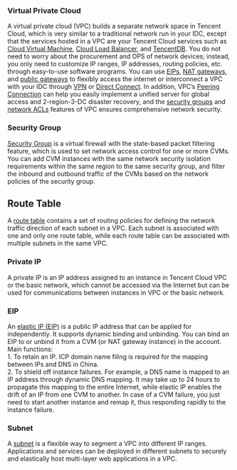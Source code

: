 ### Virtual Private Cloud
A virtual private cloud (VPC) builds a separate network space in Tencent Cloud, which is very similar to a traditional network run in your IDC, except that the services hosted in a VPC are your Tencent Cloud services such as <a href="https://cloud.tencent.com/doc/product/213/495" target="_blank">Cloud Virtual Machine</a>, <a href="https://cloud.tencent.com/doc/product/214/524" target="_blank">Cloud Load Balancer</a>, and <a href="https://cloud.tencent.com/document/product/236" target="_blank">TencentDB</a>. You do not need to worry about the procurement and OPS of network devices; instead, you only need to customize IP ranges, IP addresses, routing policies, etc. through easy-to-use software programs. You can use <a href="https://intl.cloud.tencent.com/document/product/213/5733" target="_blank">EIPs</a>, <a href="https://intl.cloud.tencent.com/doc/product/215/4975" target="_blank">NAT gateways</a>, and <a href="https://intl.cloud.tencent.com/doc/product/215/4972" target="_blank">public gateways</a> to flexibly access the internet or interconnect a VPC with your IDC through <a href="https://intl.cloud.tencent.com/doc/product/215/4956" target="_blank">VPN</a> or <a href="https://cloud.tencent.com/doc/product/215/4976" target="_blank">Direct Connect</a>. In addition, VPC’s <a href="https://cloud.tencent.com/doc/product/215/5000" target="_blank">Peering Connection</a> can help you easily implement a unified server for global access and 2-region-3-DC disaster recovery, and the <a href="https://cloud.tencent.com/doc/product/213/500" target="_blank">security groups</a> and <a href="https://cloud.tencent.com/doc/product/215/5132" target="_blank">network ACLs</a> features of VPC ensures comprehensive network security.
### Security Group
<a href="https://cloud.tencent.com/doc/product/213/500" target="_blank">Security Group</a> is a virtual firewall with the state-based packet filtering feature, which is used to set network access control for one or more CVMs. You can add CVM instances with the same network security isolation requirements within the same region to the same security group, and filter the inbound and outbound traffic of the CVMs based on the network policies of the security group.
## Route Table
A <a href="https://intl.cloud.tencent.com/doc/product/215/4954" target="_blank">route table</a> contains a set of routing policies for defining the network traffic direction of each subnet in a VPC. Each subnet is associated with one and only one route table, while each route table can be associated with multiple subnets in the same VPC.
### Private IP
A private IP is an IP address assigned to an instance in Tencent Cloud VPC or the basic network, which cannot be accessed via the Internet but can be used for communications between instances in VPC or the basic network. 
### EIP
An <a href="https://cloud.tencent.com/doc/product/213/1941" target="_blank">elastic IP (EIP)</a> is a public IP address that can be applied for independently. It supports dynamic binding and unbinding. You can bind an EIP to or unbind it from a CVM (or NAT gateway instance) in the account. Main functions:</br>1. To retain an IP. ICP domain name filing is required for the mapping between IPs and DNS in China.</br>2. To shield off instance failures. For example, a DNS name is mapped to an IP address through dynamic DNS mapping. It may take up to 24 hours to propagate this mapping to the entire Internet, while elastic IP enables the drift of an IP from one CVM to another. In case of a CVM failure, you just need to start another instance and remap it, thus responding rapidly to the instance failure.
### Subnet
A <a href="https://cloud.tencent.com/doc/product/215/4927" target="_blank">subnet</a> is a flexible way to segment a VPC into different IP ranges. Applications and services can be deployed in different subnets to securely and elastically host multi-layer web applications in a VPC.




